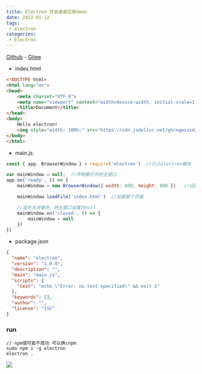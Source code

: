 ```yaml
---
title: Electron 开发桌面应用demo
date: 2022-01-12
tags:
 - electron
categories:
 - Electron
---
```


[Github](https://github.com/ngwszsd/electron) - [Gitee](https://gitee.com/garvinew/electron)
+ index.html
```html
<!DOCTYPE html>
<html lang="en">
<head>
    <meta charset="UTF-8">
    <meta name="viewport" content="width=device-width, initial-scale=1.0">
    <title>Document</title>
</head>
<body>
    Hello electron!
    <img style="width: 100%;" src="https://cdn.jsdelivr.net/gh/ngwszsd/cdn/mac-work/rose.jpg" alt="" />
</body>
</html>
```
+ main.js
```js
const { app, BrowserWindow } = require('electron')  //引入electron模块

var mainWindow = null;  //声明要打开的主窗口
app.on('ready', () => {
    mainWindow = new BrowserWindow({ width: 800, height: 800 })   //设置打开的窗口大小

    mainWindow.loadFile('index.html')  //加载那个页面

    //监听关闭事件，把主窗口设置为null
    mainWindow.on('closed', () => {
        mainWindow = null
    })
})
```
+ package.json
```json
{
  "name": "electron",
  "version": "1.0.0",
  "description": "",
  "main": "main.js",
  "scripts": {
    "test": "echo \"Error: no test specified\" && exit 1"
  },
  "keywords": [],
  "author": "",
  "license": "ISC"
}


```
### run
```
// npm很可能不成功 可以换cnpm
sudo npm i -g electron 
electron .
```
![](https://cdn.jsdelivr.net/gh/ngwszsd/cdn/mac-work/20220112163137.png)
